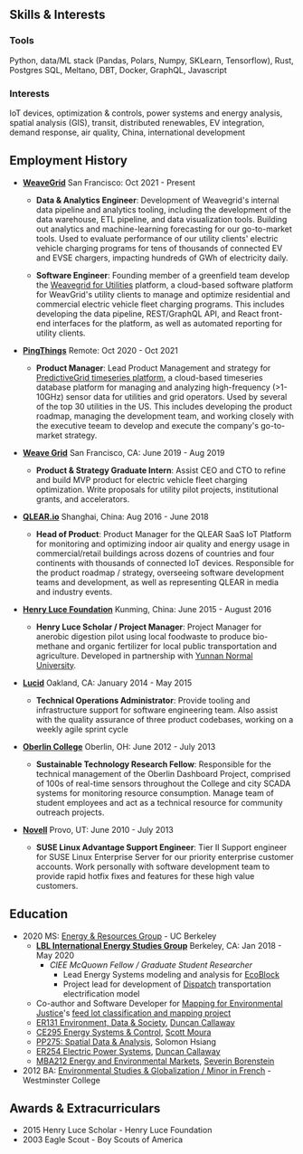 ## Skills & Interests

### Tools

Python, data/ML stack (Pandas, Polars, Numpy, SKLearn, Tensorflow), Rust, Postgres SQL, Meltano, DBT, Docker, GraphQL, Javascript

### Interests

IoT devices, optimization & controls, power systems and energy analysis, spatial analysis (GIS), transit, distributed renewables, EV integration, demand response, air quality, China, international development

## Employment History

- **[WeaveGrid](http:///)** San Francisco: Oct 2021 - Present

  - **Data & Analytics Engineer**: Development of Weavegrid's internal data pipeline and analytics tooling, including the development of the data warehouse, ETL pipeline, and data visualization tools. Building out analytics and machine-learning forecasting for our go-to-market tools. Used to evaluate performance of our utility clients' electric vehicle charging programs for tens of thousands of connected EV and EVSE chargers, impacting hundreds of GWh of electricity daily.

  - **Software Engineer**: Founding member of a greenfield team develop the [Weavegrid for Utilities](https://www.weavegrid.com/utilities) platform, a cloud-based software platform for WeavGrid's utility clients to manage and optimize residential and commercial electric vehicle fleet charging programs. This includes developing the data pipeline, REST/GraphQL API, and React front-end interfaces for the platform, as well as automated reporting for utility clients.

- **[PingThings](http://pingthings.io/)** Remote: Oct 2020 - Oct 2021

  - **Product Manager**: Lead Product Management and strategy for [PredictiveGrid timeseries platform](https://www.pingthings.io/platform.html), a cloud-based timeseries database platform for managing and analyzing high-frequency (>1-10GHz) sensor data for utilities and grid operators. Used by several of the top 30 utilities in the US. This includes developing the product roadmap, managing the development team, and working closely with the executive teeam to develop and execute the company's go-to-market strategy.

- **[Weave Grid](https://www.weavegrid.com)** San Francisco, CA: June 2019 - Aug 2019

  - **Product & Strategy Graduate Intern**: Assist CEO and CTO to refine and build MVP product for electric vehicle fleet charging optimization. Write proposals for utility pilot projects, institutional grants, and accelerators.

- **[QLEAR.io](http://www.qlear.io/)** Shanghai, China: Aug 2016 - June 2018

  - **Head of Product**: Product Manager for the QLEAR SaaS IoT Platform for monitoring and optimizing indoor air quality and energy usage in commercial/retail buildings across dozens of countries and four continents with thousands of connected IoT devices. Responsible for the product roadmap / strategy, overseeing software development teams and development, as well as representing QLEAR in media and industry events.

- **[Henry Luce Foundation](http://www.hluce.org/lsprogram.aspx)** Kunming, China: June 2015 - August 2016

  - **Henry Luce Scholar / Project Manager**: Project Manager for anerobic digestion pilot using local foodwaste to produce bio-methane and organic fertilizer for local public transportation and agriculture. Developed in partnership with [Yunnan Normal University](https://lx.ynnu.edu.cn/English/About/About_YNNU.htm).

- **[Lucid](https://lucidconnects.com/)** Oakland, CA: January 2014 - May 2015

  - **Technical Operations Administrator**: Provide tooling and infrastructure support for software engineering team. Also assist with the quality assurance of three product codebases, working on a weekly agile sprint cycle

- **[Oberlin College](http://www.oberlin.edu/)** Oberlin, OH: June 2012 - July 2013

  - **Sustainable Technology Research Fellow**: Responsible for the technical management of the Oberlin Dashboard Project, comprised of 100s of real-time sensors throughout the College and city SCADA systems for monitoring resource consumption. Manage team of student employees and act as a technical resource for community outreach projects.

- **[Novell](http://www.novell.com/)** Provo, UT: June 2010 - July 2013
  - **SUSE Linux Advantage Support Engineer**: Tier II Support engineer for SUSE Linux Enterprise Server for our priority enterprise customer accounts. Work personally with software development team to provide rapid hotfix fixes and features for these high value customers.

## Education

- 2020 MS: [Energy & Resources Group](https://erg.berkeley.edu/) - UC Berkeley
  - **[LBL International Energy Studies Group](https://ies.lbl.gov/)** Berkeley, CA: Jan 2018 - May 2020
    - _CIEE McQuown Fellow / Graduate Student Researcher_
      - Lead Energy Systems modeling and analysis for [EcoBlock](https://ecoblock.berkeley.edu/)
      - Project lead for development of [Dispatch](https://github.com/nickolasclarke/dispatch) transportation electrification model
  - Co-author and Software Developer for [Mapping for Environmental Justice](https://mappingforej.studentorg.berkeley.edu/)'s [feed lot classification and mapping project](https://mappingforej.studentorg.berkeley.edu/wp-content/uploads/2022/03/NM-CAFO-Report.pdf)
  - [ER131 Environment, Data & Society](https://github.com/duncancallaway/ER131_2019/blob/master/ER131%20Data%20and%20Environment%20syllabus.pdf), [Duncan Callaway](https://emac.berkeley.edu/)
  - [CE295 Energy Systems & Control](https://ecal.berkeley.edu/ce295.html), [Scott Moura](https://ecal.berkeley.edu/)
  - [PP275: Spatial Data & Analysis](https://docs.google.com/document/d/1oC10pjyeBQTenQazCpaB8Lx1b5PC1SR3WFiPgCtXqcs/edit?usp=sharing), Solomon Hsiang
  - [ER254 Electric Power Systems](https://erg.berkeley.edu/academics/courses/), [Duncan Callaway](https://emac.berkeley.edu/)
  - [MBA212 Energy and Environmental Markets](http://faculty.haas.berkeley.edu/borenste/mba212/syl212.pdf), [Severin Borenstein](https://energyathaas.wordpress.com/author/severinborenstein/)
- 2012 BA: [Environmental Studies & Globalization / Minor in French](https://westminstercollege.edu/undergraduate/programs/environmental-studies) - Westminster College

## Awards & Extracurriculars

- 2015 Henry Luce Scholar - Henry Luce Foundation
- 2003 Eagle Scout - Boy Scouts of America
